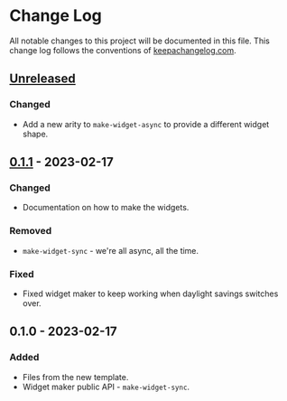 # Change Log
All notable changes to this project will be documented in this file. This change log follows the conventions of [keepachangelog.com](http://keepachangelog.com/).

## [Unreleased]
### Changed
- Add a new arity to `make-widget-async` to provide a different widget shape.

## [0.1.1] - 2023-02-17
### Changed
- Documentation on how to make the widgets.

### Removed
- `make-widget-sync` - we're all async, all the time.

### Fixed
- Fixed widget maker to keep working when daylight savings switches over.

## 0.1.0 - 2023-02-17
### Added
- Files from the new template.
- Widget maker public API - `make-widget-sync`.

[Unreleased]: https://sourcehost.site/your-name/clojure-app/compare/0.1.1...HEAD
[0.1.1]: https://sourcehost.site/your-name/clojure-app/compare/0.1.0...0.1.1
